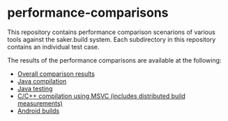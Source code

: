 # performance-comparisons

This repository contains performance comparison scenarions of various tools against the saker.build system. Each subdirectory in this repository contains an individual test case.

The results of the performance comparisons are available at the following:

* [Overall comparison results](https://saker.build/saker.build/doc/perfcomparison.html)
* [Java compilation](https://saker.build/saker.java.compiler/doc/performancecomparison.html)
* [Java testing](https://saker.build/saker.java.testing/doc/performancecomparison.html)
* [C/C++ compilation using MSVC (includes distributed build measurements)](https://saker.build/saker.msvc/doc/performancecomparison.html)
* [Android builds](https://saker.build/saker.android/doc/perfcomparison.html)
